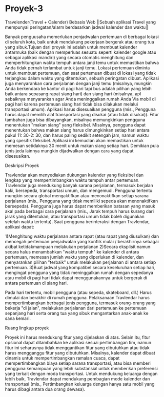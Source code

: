 # Proyek-3
Travelender(Travel + Calender) Bebasis Web
||Sebuah aplikasi Travel yang mempunyai peringatan/alarm berdasarkan jadwal kalender dan waktu||


Banyak penguusaha memerlukan penjadwalan pertemuan di berbagai lokasi di seluruh kota, baik untuk mendukung pekerjaan bergerak atau orang tua yang sibuk.Tujuan dari proyek ini adalah untuk membuat kalender antarmuka (baik dengan memperluas sesuatu seperti kalender google atau sebagai aplikasi mandiri) yang secara otomatis menghitung dan memperhitungkan waktu tempuh antara janji temu untuk memastikan bahwa Anda tidak pernah terlambat untuk janji temu. Lokasi pertemuan diminta untuk membuat pertemuan, dan saat pertemuan dibuat di lokasi yang tidak terjangkau dalam waktu yang ditentukan, sebuah peringatan dibuat. Aplikasi juga menyarankan cara perjalanan dengan janji temu (misalnya, mungkin Anda berkendara ke kantor di pagi hari tapi bus adalah pilihan yang lebih baik antara sepasang rapat siang hari) dan siang hari (misalnya, apl sebaiknya menyarankan agar Anda meninggalkan rumah Anda Via mobil di pagi hari karena pertemuan siang hari tidak bisa dilakukan melalui transportasi umum). Aplikasi harus disesuaikan pengguna (mis., Pengguna harus dapat memilih alat transportasi yang disukai (atau tidak disukai)). Fitur tambahan juga bisa dibayangkan, misalnya memungkinkan pengguna menentukan "makan siang" yang fleksibel. Misalnya, pengguna dapat menentukan bahwa makan siang harus dimungkinkan setiap hari antara pukul 11: 30-2: 30, dan harus paling sedikit setengah jam, namun waktu yang spesifik fleksibel. Aplikasi ini kemudian akan memastikan untuk memesan setidaknya 30 menit untuk makan siang setiap hari. Demikian pula jenis jeda lainnya mungkin dijadwalkan dengan cara yang dapat disesuaikan.


Deskripsi Proyek

Travlendar akan menyediakan dukungan kalender yang fleksibel dan lengkap yang mempertimbangkan waktu tempuh antar pertemuan. Travlendar juga mendukung banyak sarana perjalanan, termasuk berjalan kaki, bersepeda, transportasi umum, dan mengemudi. Pengguna tertentu mungkin secara global mengaktifkan atau menonaktifkan setiap sarana perjalanan (mis., Pengguna yang tidak memiliki sepeda akan menonaktifkan bersepeda). Pengguna juga harus dapat memberikan batasan yang masuk akal pada berbagai cara perjalanan (mis., Jarak tempuh harus kurang dari jarak yang ditentukan, atau transportasi umum tidak boleh digunakan setelah waktu tertentu). Saat pengguna berinteraksi dengan Travlendar, aplikasi dapat:

1)Menghitung waktu perjalanan antara rapat (atau rapat yang diusulkan) dan mencegah pertemuan penjadwalan yang konflik mulai / berakhirnya sebagai akibat ketidakmampuan melakukan perjalanan
2)Secara eksplisit namun secara halus menambahkan "waktu tempuh" ke kalender di antara pertemuan, memesan jumlah waktu yang diperlukan di kalender, dan menyarankan pilihan "terbaik" untuk melakukan perjalanan di antara setiap pertemuan.
3)Buat jadwal yang kompatibel secara keseluruhan setiap hari, mengingat pengguna yang tidak meninggalkan rumah dengan sepedanya atau mobil di pagi hari tidak dapat menggunakannya untuk bergerak di antara pertemuan di siang hari.

Pada hari tertentu, mobil pengguna (atau sepeda, skateboard, dll.) Harus dimulai dan berakhir di rumah pengguna. Pelaksanaan Travlendar harus mempertimbangkan berbagai jenis pengguna, termasuk orang-orang yang bekerja "di jalan", melakukan perjalanan dari pertemuan ke pertemuan sepanjang hari serta orang tua yang sibuk mengantarkan anak-anak ke sana kemari.


Ruang lingkup proyek

Proyek ini harus mendukung fitur yang dijelaskan di atas. Selain itu, fitur opsional dapat ditambahkan ke aplikasi sesuai pertimbangan tim, namun fitur ini seharusnya tidak menggantikan fitur yang dibutuhkan atau tidak harus mengganggu fitur yang dibutuhkan. Misalnya, kalender dapat dibuat dinamis untuk mempertimbangkan ramalan cuaca, dapat mempertimbangkan biaya setiap sarana transportasi, atau bisa memberi pengguna kemampuan yang lebih substansial untuk memberikan preferensi yang terkait dengan moda transportasi. Untuk mendukung keluarga dengan lebih baik, Travlendar dapat mendukung pembagian mode kalender dan transportasi (mis., Pertimbangkan keluarga dengan hanya satu mobil yang harus dibagi antara dua orang dewasa).

